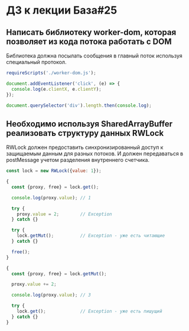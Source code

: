 # ДЗ к лекции База#25

## Написать библиотеку worker-dom, которая позволяет из кода потока работать с DOM

Библиотека должна посылать сообщения в главный поток используя специальный протокол.

```js
requireScripts('./worker-dom.js');

document.addEventListener('click', (e) => {
  console.log(e.clientX, e.clientY);
});

document.querySelector('div').length.then(console.log);
```

## Необходимо используя SharedArrayBuffer реализовать структуру данных RWLock

RWLock должен предоставить синхронизированный доступ к защищаемым данным для разных потоков.
И должен передаваться в postMessage учетом разделения внутреннего счетчика.

```js
const lock = new RWLock({value: 1});

{
  const {proxy, free} = lock.get();

  console.log(proxy.value); // 1

  try {
    proxy.value = 2;        // Exception
  } catch {}

  try {
    lock.getMut();          // Exception - уже есть читающие
  } catch {}

  free();
}

{
  const {proxy, free} = lock.getMut();

  proxy.value += 2;

  console.log(proxy.value); // 3

  try {
    lock.get();             // Exception - уже есть пишущий
  } catch {}
}
```